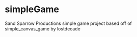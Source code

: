 simpleGame
==========

Sand Sparrow Productions simple game project based off of simple_canvas_game by lostdecade
